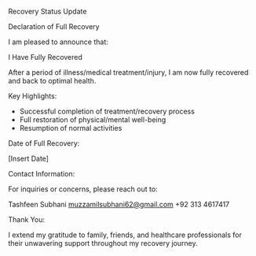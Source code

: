 
Recovery Status Update

Declaration of Full Recovery

I am pleased to announce that:


I Have Fully Recovered


After a period of illness/medical treatment/injury, I am now fully recovered and back to optimal health.


Key Highlights:


- Successful completion of treatment/recovery process
- Full restoration of physical/mental well-being
- Resumption of normal activities


Date of Full Recovery:


[Insert Date]


Contact Information:


For inquiries or concerns, please reach out to:


Tashfeen Subhani
muzzamilsubhani62@gmail.com
+92 313 4617417


Thank You:


I extend my gratitude to family, friends, and healthcare professionals for their unwavering support throughout my recovery journey.

